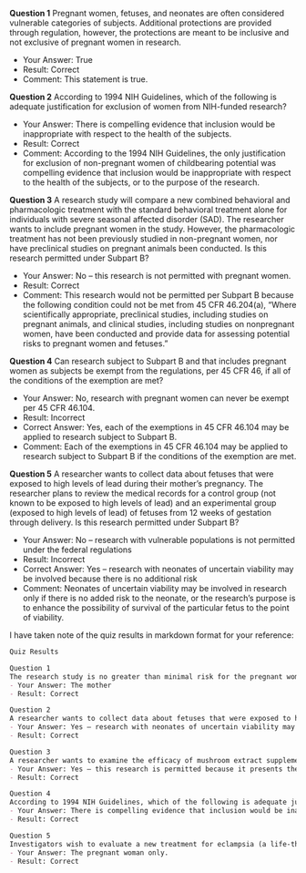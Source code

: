 **Question 1**
Pregnant women, fetuses, and neonates are often considered vulnerable categories of subjects. Additional protections are provided through regulation, however, the protections are meant to be inclusive and not exclusive of pregnant women in research.

- Your Answer: True
- Result: Correct
- Comment: This statement is true.

**Question 2**
According to 1994 NIH Guidelines, which of the following is adequate justification for exclusion of women from NIH-funded research?

- Your Answer: There is compelling evidence that inclusion would be inappropriate with respect to the health of the subjects.
- Result: Correct
- Comment: According to the 1994 NIH Guidelines, the only justification for exclusion of non-pregnant women of childbearing potential was compelling evidence that inclusion would be inappropriate with respect to the health of the subjects, or to the purpose of the research.

**Question 3**
A research study will compare a new combined behavioral and pharmacologic treatment with the standard behavioral treatment alone for individuals with severe seasonal affected disorder (SAD). The researcher wants to include pregnant women in the study. However, the pharmacologic treatment has not been previously studied in non-pregnant women, nor have preclinical studies on pregnant animals been conducted. Is this research permitted under Subpart B?

- Your Answer: No – this research is not permitted with pregnant women.
- Result: Correct
- Comment: This research would not be permitted per Subpart B because the following condition could not be met from 45 CFR 46.204(a), “Where scientifically appropriate, preclinical studies, including studies on pregnant animals, and clinical studies, including studies on nonpregnant women, have been conducted and provide data for assessing potential risks to pregnant women and fetuses.”

**Question 4**
Can research subject to Subpart B and that includes pregnant women as subjects be exempt from the regulations, per 45 CFR 46, if all of the conditions of the exemption are met?

- Your Answer: No, research with pregnant women can never be exempt per 45 CFR 46.104.
- Result: Incorrect
- Correct Answer: Yes, each of the exemptions in 45 CFR 46.104 may be applied to research subject to Subpart B.
- Comment: Each of the exemptions in 45 CFR 46.104 may be applied to research subject to Subpart B if the conditions of the exemption are met.

**Question 5**
A researcher wants to collect data about fetuses that were exposed to high levels of lead during their mother’s pregnancy. The researcher plans to review the medical records for a control group (not known to be exposed to high levels of lead) and an experimental group (exposed to high levels of lead) of fetuses from 12 weeks of gestation through delivery. Is this research permitted under Subpart B?

- Your Answer: No – research with vulnerable populations is not permitted under the federal regulations
- Result: Incorrect
- Correct Answer: Yes – research with neonates of uncertain viability may be involved because there is no additional risk
- Comment: Neonates of uncertain viability may be involved in research only if there is no added risk to the neonate, or the research’s purpose is to enhance the possibility of survival of the particular fetus to the point of viability.


I have taken note of the quiz results in markdown format for your reference:

```markdown
Quiz Results

Question 1
The research study is no greater than minimal risk for the pregnant woman and the fetus, and holds the prospect of direct benefit to both the pregnant woman and the fetus. Who needs to provide consent under Subpart B?
- Your Answer: The mother
- Result: Correct

Question 2
A researcher wants to collect data about fetuses that were exposed to high levels of lead during their mother’s pregnancy. The researcher plans to review the medical records for a control group (not known to be exposed to high levels of lead) and an experimental group (exposed to high levels of lead) of fetuses from 12 weeks of gestation through delivery. Is this research permitted under Subpart B?
- Your Answer: Yes – research with neonates of uncertain viability may be involved because there is no additional risk
- Result: Correct

Question 3
A researcher wants to examine the efficacy of mushroom extract supplementation on fetal loss, low birth weight, and severe preterm birth in healthy pregnant women. She plans to enroll women who are 12-26 weeks pregnant and randomize them to either receive the intervention or placebo until delivery. The IRB determines this intervention presents greater than minimal risk to the pregnant women subjects, and potential direct benefit to both mother and fetus. Is this research permitted under Subpart B?
- Your Answer: Yes – this research is permitted because it presents the prospect of benefit to mother and fetus.
- Result: Correct

Question 4
According to 1994 NIH Guidelines, which of the following is adequate justification for exclusion of women from NIH-funded research?
- Your Answer: There is compelling evidence that inclusion would be inappropriate with respect to the health of the subjects.
- Result: Correct

Question 5
Investigators wish to evaluate a new treatment for eclampsia (a life-threatening condition in pregnant women) in women 30 – 50 years of age. The research is intended to directly benefit the pregnant woman who is otherwise healthy and competent. The investigator must obtain consent from whom per Subpart B?
- Your Answer: The pregnant woman only.
- Result: Correct
```


